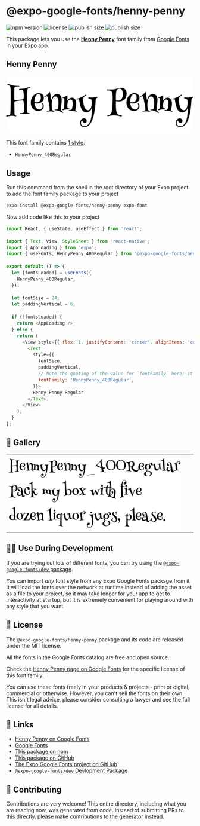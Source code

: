 # @expo-google-fonts/henny-penny

![npm version](https://flat.badgen.net/npm/v/@expo-google-fonts/henny-penny)
![license](https://flat.badgen.net/github/license/expo/google-fonts)
![publish size](https://flat.badgen.net/packagephobia/install/@expo-google-fonts/henny-penny)
![publish size](https://flat.badgen.net/packagephobia/publish/@expo-google-fonts/henny-penny)

This package lets you use the [**Henny Penny**](https://fonts.google.com/specimen/Henny+Penny) font family from [Google Fonts](https://fonts.google.com/) in your Expo app.

## Henny Penny

![Henny Penny](./font-family.png)

This font family contains [1 style](#-gallery).

- `HennyPenny_400Regular`

## Usage

Run this command from the shell in the root directory of your Expo project to add the font family package to your project
```sh
expo install @expo-google-fonts/henny-penny expo-font
```

Now add code like this to your project
```js
import React, { useState, useEffect } from 'react';

import { Text, View, StyleSheet } from 'react-native';
import { AppLoading } from 'expo';
import { useFonts, HennyPenny_400Regular } from '@expo-google-fonts/henny-penny';

export default () => {
  let [fontsLoaded] = useFonts({
    HennyPenny_400Regular,
  });

  let fontSize = 24;
  let paddingVertical = 6;

  if (!fontsLoaded) {
    return <AppLoading />;
  } else {
    return (
      <View style={{ flex: 1, justifyContent: 'center', alignItems: 'center' }}>
        <Text
          style={{
            fontSize,
            paddingVertical,
            // Note the quoting of the value for `fontFamily` here; it expects a string!
            fontFamily: 'HennyPenny_400Regular',
          }}>
          Henny Penny Regular
        </Text>
      </View>
    );
  }
};

```

## 🔡 Gallery


||||
|-|-|-|
|![HennyPenny_400Regular](./HennyPenny_400Regular.ttf.png)||||


## 👩‍💻 Use During Development

If you are trying out lots of different fonts, you can try using the [`@expo-google-fonts/dev` package](https://github.com/expo/google-fonts/tree/master/font-packages/dev#readme).

You can import *any* font style from any Expo Google Fonts package from it. It will load the fonts
over the network at runtime instead of adding the asset as a file to your project, so it may take longer
for your app to get to interactivity at startup, but it is extremely convenient
for playing around with any style that you want.

## 📖 License

The `@expo-google-fonts/henny-penny` package and its code are released under the MIT license.

All the fonts in the Google Fonts catalog are free and open source.

Check the [Henny Penny page on Google Fonts](https://fonts.google.com/specimen/Henny+Penny) for the specific license of this font family.

You can use these fonts freely in your products & projects - print or digital, commercial or otherwise. However, you can't sell the fonts on their own. This isn't legal advice, please consider consulting a lawyer and see the full license for all details.

## 🔗 Links

- [Henny Penny on Google Fonts](https://fonts.google.com/specimen/Henny+Penny)
- [Google Fonts](https://fonts.google.com/)
- [This package on npm](https://www.npmjs.com/package/@expo-google-fonts/henny-penny)
- [This package on GitHub](https://github.com/expo/google-fonts/tree/master/font-packages/henny-penny)
- [The Expo Google Fonts project on GitHub](https://github.com/expo/google-fonts)
- [`@expo-google-fonts/dev` Devlopment Package](https://github.com/expo/google-fonts/tree/master/font-packages/dev)

## 🤝 Contributing

Contributions are very welcome! This entire directory, including what you are reading now, was generated from code. Instead of submitting PRs to this directly, please make contributions to [the generator](https://github.com/expo/google-fonts/tree/master/packages/generator) instead.
